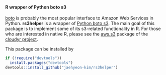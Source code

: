 #### R wrapper of Python boto s3

[boto](http://boto.cloudhackers.com/en/latest/) is probably the most popular interface to Amazon Web Services in Python. **rs3helper** is a wrapper of [Python boto s3](http://boto.cloudhackers.com/en/latest/ref/s3.html). The main goal of this package is to implement some of its s3-related functionality in R. For those who are interested in native R, please see the [aws.s3](https://github.com/cloudyr/aws.s3) package of the [cloudyr project](https://github.com/cloudyr).

This package can be installed by

```r
if (!require("devtools"))
  install.packages("devtools")
devtools::install_github("jaehyeon-kim/rs3helper")
```
